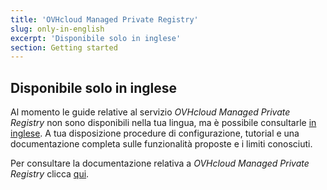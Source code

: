 ```yaml
---
title: 'OVHcloud Managed Private Registry'
slug: only-in-english
excerpt: 'Disponibile solo in inglese'
section: Getting started
---
```


## Disponibile solo in inglese

Al momento le guide relative al servizio *OVHcloud Managed Private Registry* non sono disponibili nella tua lingua, ma è possibile consultarle [in inglese](https://docs.ovh.com/gb/en/private-registry/).
 A tua disposizione procedure di configurazione, tutorial e una documentazione completa sulle funzionalità proposte e i limiti conosciuti. 

Per consultare la documentazione relativa a *OVHcloud Managed Private Registry* clicca [qui](https://docs.ovh.com/gb/en/private-registry/).
